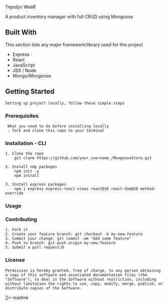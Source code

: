 <snippet>
    <content><![CDATA[

# Tręndyn WeäR
A product inventory manager with full CRUD using Mongoose


## Built With
This section lists any major framework/library used for this project

- Express
- React
- JavaScript
- JSX / Node
- Mongo/Mongoose

## Getting Started
    Setting up project locally, follow these simple steps

 ### Prerequisites
     What you need to do before installing locally
     - fork and clone this repo to your terminal

 ### Installation - CLI
    1. Clone the repo
        git clone https://github.com/your_username_/MongooseStore.git

    2. Install nmp packages
        npm init -y
        npm install
    
    3. Install express packages
        npm i express express-react-views react@16 react-dom@16 method-override

### Usage


### Contributing
    1. Fork it
    2. Create your feature branch: git checkout -b my-new-feature
    3. Commit your change: git commit -am "Add some feature"
    4. Push to branch: git push origin my-new-feature
    5. Submit a pull request:D

### License
    Permission is hereby granted, free of charge, to any person obtaining a copy of this software and associated documentation files (the "Software"), to deal in the Software without restriction, including without limitation the rights to use, copy, modify, merge, publish, or distribute copies of the Software.




]]></content>
    <tabTrigger>readme</tabTrigger>
</snippet>